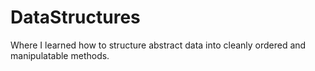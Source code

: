 # DataStructures
Where I learned how to structure abstract data into cleanly ordered and manipulatable methods.
